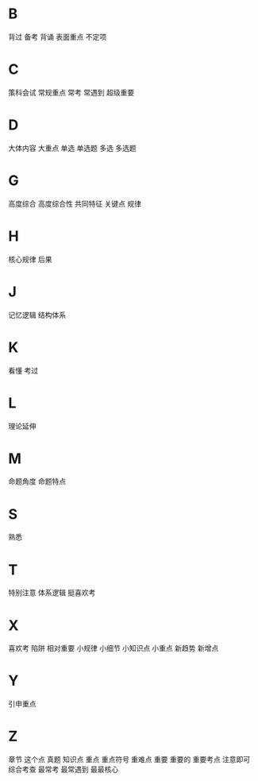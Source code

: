 
# B

背过
备考
背诵
表面重点
不定项

# C

策科会试
常规重点
常考
常遇到
超级重要

# D

大体内容
大重点
单选
单选题
多选
多选题

# G

高度综合
高度综合性
共同特征
关键点
规律

# H

核心规律
后果

# J

记忆逻辑
结构体系

# K

看懂
考过

# L

理论延伸

# M

命题角度
命题特点

# S

熟悉

# T

特别注意
体系逻辑
挺喜欢考

# X

喜欢考
陷阱
相对重要
小规律
小细节
小知识点
小重点
新趋势
新增点

# Y

引申重点

# Z

章节
这个点
真题
知识点
重点
重点符号
重难点
重要
重要的
重要考点
注意即可
综合考查
最常考
最常遇到
最最核心

